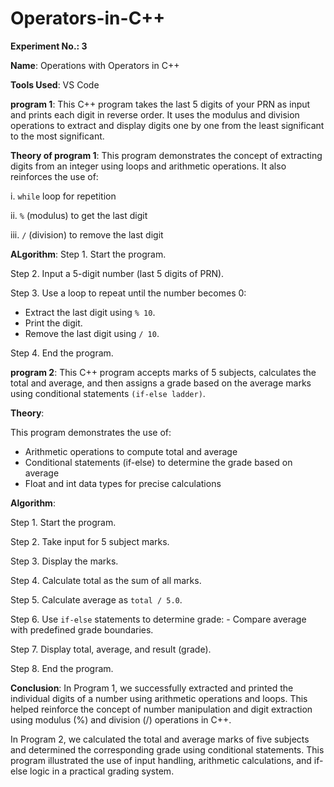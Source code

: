 # Operators-in-C++

**Experiment No.: 3**

**Name**: Operations with Operators in C++

**Tools Used**: VS Code

**program 1**: This C++ program takes the last 5 digits of your PRN as input and prints each digit in reverse order. It uses the modulus and division operations to extract and display digits one by one from the least significant to the most significant.

**Theory of program 1**: This program demonstrates the concept of extracting digits from an integer using loops and arithmetic operations. It also reinforces the use of:

i. `while` loop for repetition

ii. `%` (modulus) to get the last digit

iii. `/` (division) to remove the last digit


**ALgorithm**:
Step 1. Start the program.

Step 2. Input a 5-digit number (last 5 digits of PRN).

Step 3. Use a loop to repeat until the number becomes 0:
   - Extract the last digit using `% 10`.
   - Print the digit.
   - Remove the last digit using `/ 10`.
     
Step 4. End the program.


**program 2**: This C++ program accepts marks of 5 subjects, calculates the total and average, and then assigns a grade based on the average marks using conditional statements `(if-else ladder)`.

**Theory**:

This program demonstrates the use of:
- Arithmetic operations to compute total and average
- Conditional statements (if-else) to determine the grade based on average
- Float and int data types for precise calculations
  
**Algorithm**:

Step 1. Start the program.

Step 2. Take input for 5 subject marks.

Step 3. Display the marks.

Step 4. Calculate total as the sum of all marks.

Step 5. Calculate average as `total / 5.0`.

Step 6. Use `if-else` statements to determine grade:
    - Compare average with predefined grade boundaries.
    
Step 7. Display total, average, and result (grade).

Step 8. End the program.

**Conclusion**:
In Program 1, we successfully extracted and printed the individual digits of a number using arithmetic operations and loops. This helped reinforce the concept of number manipulation and digit extraction using modulus (%) and division (/) operations in C++.

In Program 2, we calculated the total and average marks of five subjects and determined the corresponding grade using conditional statements. This program illustrated the use of input handling, arithmetic calculations, and if-else logic in a practical grading system.
